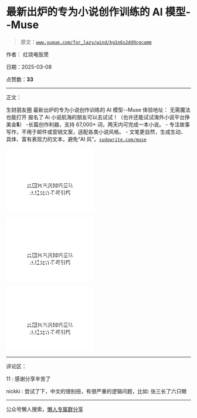 # 最新出炉的专为小说创作训练的 AI 模型--Muse

> 原文：[`www.yuque.com/for_lazy/wind/kg1n6s2dd9cgcamm`](https://www.yuque.com/for_lazy/wind/kg1n6s2dd9cgcamm)

作者： 红烧电饭煲

日期：2025-03-08

点赞数：**33**

* * *

正文：

生财朋友圈 最新出炉的专为小说创作训练的 AI 模型--Muse 体验地址： 无需魔法也能打开
报名了 Ai 小说航海的朋友可以去试试！（也许还能试试海外小说平台挣美金💲） -长篇创作利器，支持 67,000+ 词，两天内可完成一本小说。 - 专注故事写作，不用于邮件或营销文案，适配各类小说风格。 - 文笔更自然，生成生动、具体、富有表现力的文本，避免“AI
风”。[`sudowrite.com/muse`](https://sudowrite.com/muse)

![](img/dba82d74fa43290d3c6d9b6c1c33ad33.png "None")

![](img/ff49016dbb5b9efba4b8f5e939d6ee3c.png "None")

![](img/50a5c335d0737c8f28a1b1e78a472121.png "None")

* * *

评论区：

11 : 感谢分享辛苦了

nickki : 尝试了下，中文的很别扭，有很严重的逻辑问题，比如: 张三长了六只眼

* * *

公众号懒人搜索，[懒人专属群分享](https://lazybook.fun/#/blog/group)